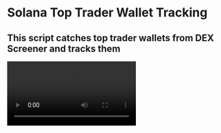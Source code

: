 # Solana Top Trader Wallet Tracking


## This script catches top trader wallets from DEX Screener and tracks them

<video src="https://github.com/0xluckyray/solana_wallet-track/blob/main/Solana_wallet_track.mp4" controls></video>

